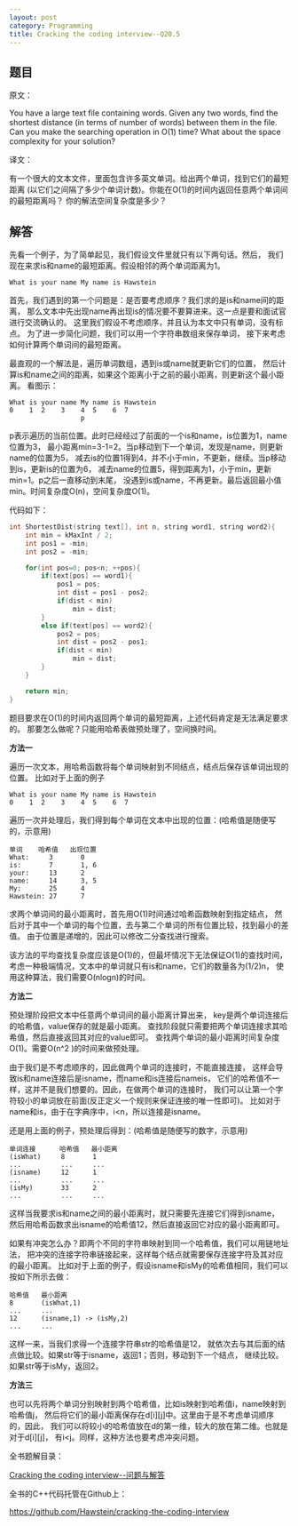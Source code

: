 ```yaml
---
layout: post
category: Programming
title: Cracking the coding interview--Q20.5
---
```


## 题目

原文：

You have a large text file containing words. Given any two words, 
find the shortest distance (in terms of number of words) between 
them in the file. Can you make the searching operation in O(1) time? 
What about the space complexity for your solution?

译文：

有一个很大的文本文件，里面包含许多英文单词。给出两个单词，找到它们的最短距离
(以它们之间隔了多少个单词计数)。你能在O(1)的时间内返回任意两个单词间的最短距离吗？
你的解法空间复杂度是多少？

## 解答

先看一个例子，为了简单起见，我们假设文件里就只有以下两句话。然后，
我们现在来求is和name的最短距离。假设相邻的两个单词距离为1。

	What is your name My name is Hawstein

首先，我们遇到的第一个问题是：是否要考虑顺序？我们求的是is和name间的距离，
那么文本中先出现name再出现is的情况要不要算进来。这一点是要和面试官进行交流确认的。
这里我们假设不考虑顺序，并且认为本文中只有单词，没有标点。
为了进一步简化问题，我们可以用一个字符串数组来保存单词，
接下来考虑如何计算两个单词间的最短距离。

最直观的一个解法是，遍历单词数组，遇到is或name就更新它们的位置，
然后计算is和name之间的距离，如果这个距离小于之前的最小距离，则更新这个最小距离。
看图示：

	What is your name My name is Hawstein
	0    1  2    3    4  5    6  7
	                  p
					   
p表示遍历的当前位置。此时已经经过了前面的一个is和name，is位置为1，name位置为3，
最小距离min=3-1=2。当p移动到下一个单词，发现是name，则更新name的位置为5，
减去is的位置1得到4，并不小于min，不更新，继续。当p移动到is，更新is的位置为6，
减去name的位置5，得到距离为1，小于min，更新min=1。p之后一直移动到末尾，
没遇到is或name，不再更新。最后返回最小值min。时间复杂度O(n)，空间复杂度O(1)。

代码如下：

```cpp
int ShortestDist(string text[], int n, string word1, string word2){
    int min = kMaxInt / 2;
    int pos1 = -min;
    int pos2 = -min;

    for(int pos=0; pos<n; ++pos){
        if(text[pos] == word1){
            pos1 = pos;
            int dist = pos1 - pos2;
            if(dist < min)
                min = dist;
        }
        else if(text[pos] == word2){
            pos2 = pos;
            int dist = pos2 - pos1;
            if(dist < min)
                min = dist;
        }
    }

    return min;
}
```

题目要求在O(1)的时间内返回两个单词的最短距离，上述代码肯定是无法满足要求的。
那要怎么做呢？只能用哈希表做预处理了，空间换时间。

**方法一**

遍历一次文本，用哈希函数将每个单词映射到不同结点，结点后保存该单词出现的位置。
比如对于上面的例子

	What is your name My name is Hawstein
	0    1  2    3    4  5    6  7	

遍历一次并处理后，我们得到每个单词在文本中出现的位置：(哈希值是随便写的，示意用)

	单词	  哈希值   出现位置
	What:     3		  0
	is:       7    	  1, 6
	your:     13      2
	name:     14      3, 5
	My:       25      4
	Hawstein: 27      7
	
求两个单词间的最小距离时，首先用O(1)时间通过哈希函数映射到指定结点，
然后对于其中一个单词的每个位置，去与第二个单词的所有位置比较，找到最小的差值。
由于位置是递增的，因此可以修改二分查找进行搜索。

该方法的平均查找复杂度应该是O(1)的，但最坏情况下无法保证O(1)的查找时间，
考虑一种极端情况，文本中的单词就只有is和name，它们的数量各为(1/2)n，
使用这种算法，我们需要O(nlogn)的时间。

**方法二**

预处理阶段把文本中任意两个单词间的最小距离计算出来，
key是两个单词连接后的哈希值，value保存的就是最小距离。
查找阶段就只需要把两个单词连接求其哈希值，然后直接返回其对应的value即可。
查找两个单词的最小距离时间复杂度O(1)。需要O(n^2 )的时间来做预处理。

由于我们是不考虑顺序的，因此做两个单词的连接时，不能直接连接，
这样会导致is和name连接后是isname，而name和is连接后nameis，
它们的哈希值不一样，这并不是我们想要的。因此，在做两个单词的连接时，
我们可以让第一个字符较小的单词放在前面(反正定义一个规则来保证连接的唯一性即可)。
比如对于name和is，由于在字典序中，i<n，所以连接是isname。

还是用上面的例子，预处理后得到：(哈希值是随便写的数字，示意用)

	单词连接      哈希值   最小距离
	(isWhat)     8       1
	... 		 ...	 ...
	(isname)     12  	 1
	... 		 ...	 ...
	(isMy) 		 33      2
	... 		 ...	 ...

这样当我要求is和name之间的最小距离时，就只需要先连接它们得到isname，
然后用哈希函数求出isname的哈希值12，然后直接返回它对应的最小距离即可。

如果有冲突怎么办？即两个不同的字符串映射到同一个哈希值，我们可以用链地址法，
把冲突的连接字符串链接起来，这样每个结点就需要保存连接字符及其对应的最小距离。
比如对于上面的例子，假设isname和isMy的哈希值相同，我们可以按如下所示去做：

	哈希值   最小距离
	8       (isWhat,1)
	...	    ...
	12  	(isname,1) -> (isMy,2)
	...     ...

这样一来，当我们求得一个连接字符串str的哈希值是12，
就依次去与其后面的结点做比较。如果str等于isname，返回1；否则，移动到下一个结点，
继续比较。如果str等于isMy，返回2。

**方法三**

也可以先将两个单词分别映射到两个哈希值，比如is映射到哈希值i，name映射到哈希值j，
然后将它们的最小距离保存在d[i][j]中。这里由于是不考虑单词顺序的，因此，
我们可以将较小的哈希值放在d的第一维，较大的放在第二维。也就是对于d[i][j]，
有i<j。同样，这种方法也要考虑冲突问题。


全书题解目录：

[Cracking the coding interview--问题与解答](/posts/ctci-solutions-contents.html)

全书的C++代码托管在Github上：

<https://github.com/Hawstein/cracking-the-coding-interview>
